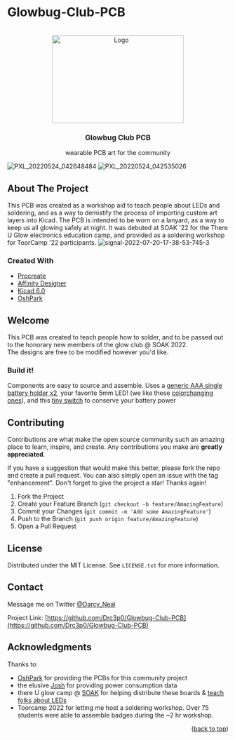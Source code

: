 # Glowbug-Club-PCB
<div id="top"></div>




<!-- PROJECT LOGO -->
<br />
<div align="center">
  <a href="https://github.com/Drc3p0/glowbug-club-pcb">
    <img src="https://github.com/Drc3p0/Glowbug-Club-PCB/blob/main/images/glowbug%20pcbs.jpg" alt="Logo" width="300" height="200">
      </a>




<h3 align="center">Glowbug Club PCB</h3>

  <p align="center">
    wearable PCB art for the community
  
  </p>
</div>

![PXL_20220524_042648484](https://user-images.githubusercontent.com/5934416/230457275-e20288e3-ff4b-4927-85a4-214ca49f1e3f.jpeg)  ![PXL_20220524_042535026](https://user-images.githubusercontent.com/5934416/230457292-4f81e4f9-3c67-4717-9eef-f19fe482a671.jpeg)

<!-- ABOUT THE PROJECT -->
## About The Project
This PCB was created as a workshop aid to teach people about LEDs and soldering, and as a way to demistify the process of importing custom art layers into Kicad.  The PCB is intended to be worn on a lanyard, as a way to keep us all glowing safely at night. It was debuted at SOAK '22 for the There U Glow electronics education camp, and provided as a soldering workshop for ToorCamp '22 participants. 
![signal-2022-07-20-17-38-53-745-3](https://user-images.githubusercontent.com/5934416/230457240-bf5c31b6-1c2b-47c5-938b-02e747bf9f47.jpg)


### Created With

* [Procreate](https://procreate.art/)
* [Affinity Designer](https://affinity.serif.com/)
* [Kicad 6.0](https://kicad.org/)
* [OshPark](https://oshpark.com/)


<!-- GETTING STARTED -->
## Welcome

This PCB was created to teach people how to solder, and to be passed out to the honorary new members of the glow club @ SOAK 2022.  
The designs are free to be modified however you'd like.  

### Build it! 

Components are easy to source and assemble.
Uses a [generic AAA single battery holder x2](https://www.mouser.com/ProductDetail/12BH412-GR), your favorite 5mm LED!  (we like these [colorchanging ones](https://www.amazon.com/Multicolor-Flashing-Changing-Electronics-Components/dp/B01C19END2/ref=sr_1_13?crid=3ENC4HC6ILEX9&keywords=slow+flash+led+5mm&qid=1654971525&sprefix=slow+flash+led+5mm%2Caps%2C144&sr=8-13)), and this
[tiny switch](https://www.mouser.com/ProductDetail/642-MHSS1105) to conserve your battery power


## Contributing

Contributions are what make the open source community such an amazing place to learn, inspire, and create. Any contributions you make are **greatly appreciated**.

If you have a suggestion that would make this better, please fork the repo and create a pull request. You can also simply open an issue with the tag "enhancement".
Don't forget to give the project a star! Thanks again!

1. Fork the Project
2. Create your Feature Branch (`git checkout -b feature/AmazingFeature`)
3. Commit your Changes (`git commit -m 'Add some AmazingFeature'`)
4. Push to the Branch (`git push origin feature/AmazingFeature`)
5. Open a Pull Request


## License

Distributed under the MIT License. See `LICENSE.txt` for more information.

## Contact

Message me on Twitter [@Darcy_Neal](https://twitter.com/Darcy_Neal)

Project Link: [https://github.com/Drc3p0/Glowbug-Club-PCB](https://github.com/Drc3p0/Glowbug-Club-PCB)

<!-- ACKNOWLEDGMENTS -->
## Acknowledgments
Thanks to:
* [OshPark](https://oshpark.org) for providing the PCBs for this community project
* the elusive [Josh](https://cat-bounce.com/) for providing power consumption data
* there U glow camp @ [SOAK](https://soakpdx.com/) for helping distribute these boards & [teach folks about LEDs](https://docs.google.com/document/d/180WD4LogMjx8FmKcFc0dmlTEKJ1Xa7dIHlEhSLMOAxA/edit?usp=sharing)
* Toorcamp 2022 for letting me host a soldering workshop.  Over 75 students were able to assemble badges during the ~2 hr workshop.
<p align="right">(<a href="#top">back to top</a>)</p>

